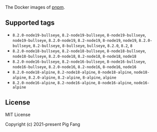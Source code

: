 The Docker images of [pnpm](https://pnpm.io).

## Supported tags

- `8.2.0-node19-bullseye`, `8.2-node19-bullseye`, `8-node19-bullseye`, `node19-bullseye`, `8.2.0-node19`, `8.2-node19`, `8-node19`, `node19`, `8.2.0-bullseye`, `8.2-bullseye`, `8-bullseye`, `bullseye`, `8.2.0`, `8.2`, `8`
- `8.2.0-node18-bullseye`, `8.2-node18-bullseye`, `8-node18-bullseye`, `node18-bullseye`, `8.2.0-node18`, `8.2-node18`, `8-node18`, `node18`
- `8.2.0-node16-bullseye`, `8.2-node16-bullseye`, `8-node16-bullseye`, `node16-bullseye`, `8.2.0-node16`, `8.2-node16`, `8-node16`, `node16`
- `8.2.0-node18-alpine`, `8.2-node18-alpine`, `8-node18-alpine`, `node18-alpine`, `8.2.0-alpine`, `8.2-alpine`, `8-alpine`, `alpine`
- `8.2.0-node16-alpine`, `8.2-node16-alpine`, `8-node16-alpine`, `node16-alpine`

## License

MIT License

Copyright (c) 2021-present Pig Fang

